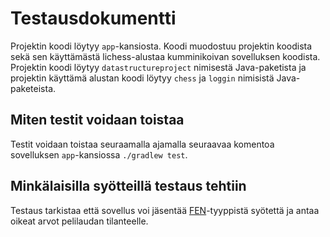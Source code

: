 # Testausdokumentti
Projektin koodi löytyy ```app```-kansiosta.
Koodi muodostuu projektin koodista sekä sen
käyttämästä lichess-alustaa kumminikoivan sovelluksen koodista.
Projektin koodi löytyy ```datastructureproject``` nimisestä Java-paketista
ja projektin käyttämä alustan koodi löytyy ```chess``` ja ```loggin``` nimisistä Java-paketeista.

## Miten testit voidaan toistaa
Testit voidaan toistaa seuraamalla ajamalla seuraavaa komentoa sovelluksen ```app```-kansiossa ```./gradlew test```.

## Minkälaisilla syötteillä testaus tehtiin
Testaus tarkistaa että sovellus voi jäsentää [FEN](https://en.wikipedia.org/wiki/Forsyth–Edwards_Notation)-tyyppistä syötettä ja antaa oikeat arvot pelilaudan tilanteelle.
